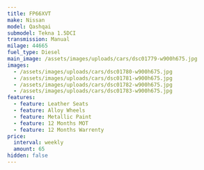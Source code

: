 ```yaml
---
title: FP66XVT
make: Nissan
model: Qashqai
submodel: Tekna 1.5DCI
transmission: Manual
milage: 44665
fuel_type: Diesel
main_image: /assets/images/uploads/cars/dsc01779-w900h675.jpg
images:
  - /assets/images/uploads/cars/dsc01780-w900h675.jpg
  - /assets/images/uploads/cars/dsc01781-w900h675.jpg
  - /assets/images/uploads/cars/dsc01782-w900h675.jpg
  - /assets/images/uploads/cars/dsc01783-w900h675.jpg
features:
  - feature: Leather Seats
  - feature: Alloy Wheels
  - feature: Metallic Paint
  - feature: 12 Months MOT
  - feature: 12 Months Warrenty
price:
  interval: weekly
  amount: 65
hidden: false
---
```

